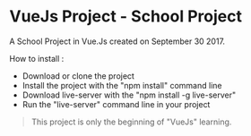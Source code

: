 VueJs Project - School Project
========

A School Project in Vue.Js created on September 30 2017.

How to install :

 - Download or clone the project
 - Install the project with the "npm install" command line
 - Download live-server with the "npm install -g live-server"
 - Run the "live-server" command line in your project


 > This project is only the beginning of "VueJs" learning.
